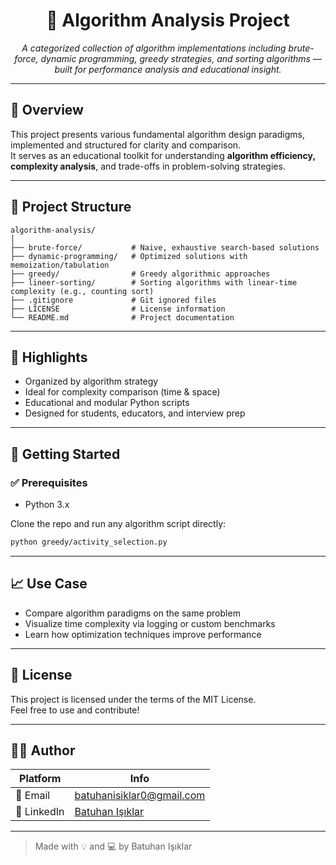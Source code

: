 
<div align="center">
  <h1>🧠 Algorithm Analysis Project</h1>
</div>

<p align="center">
  <em>A categorized collection of algorithm implementations including brute-force, dynamic programming, greedy strategies, and sorting algorithms — built for performance analysis and educational insight.</em>
</p>

---

## 📌 Overview

This project presents various fundamental algorithm design paradigms, implemented and structured for clarity and comparison.  
It serves as an educational toolkit for understanding **algorithm efficiency, complexity analysis**, and trade-offs in problem-solving strategies.

---

## 📁 Project Structure

```
algorithm-analysis/
│
├── brute-force/           # Naive, exhaustive search-based solutions
├── dynamic-programming/   # Optimized solutions with memoization/tabulation
├── greedy/                # Greedy algorithmic approaches
├── lineer-sorting/        # Sorting algorithms with linear-time complexity (e.g., counting sort)
├── .gitignore             # Git ignored files
├── LICENSE                # License information
└── README.md              # Project documentation
```

---

## 🎯 Highlights

- Organized by algorithm strategy
- Ideal for complexity comparison (time & space)
- Educational and modular Python scripts
- Designed for students, educators, and interview prep

---

## 🚀 Getting Started

### ✅ Prerequisites

- Python 3.x

Clone the repo and run any algorithm script directly:

```bash
python greedy/activity_selection.py
```

---

## 📈 Use Case

- Compare algorithm paradigms on the same problem
- Visualize time complexity via logging or custom benchmarks
- Learn how optimization techniques improve performance

---

## 📄 License

This project is licensed under the terms of the MIT License.  
Feel free to use and contribute!

---

## 🙋‍♂️ Author

| Platform | Info |
|----------|------|
| 📧 Email | [batuhanisiklar0@gmail.com](mailto:batuhanisiklar0@gmail.com) |
| 💼 LinkedIn | [Batuhan Işıklar](https://www.linkedin.com/in/batuhanisiklar/) |

---

> Made with 💡 and 💻 by Batuhan Işıklar
